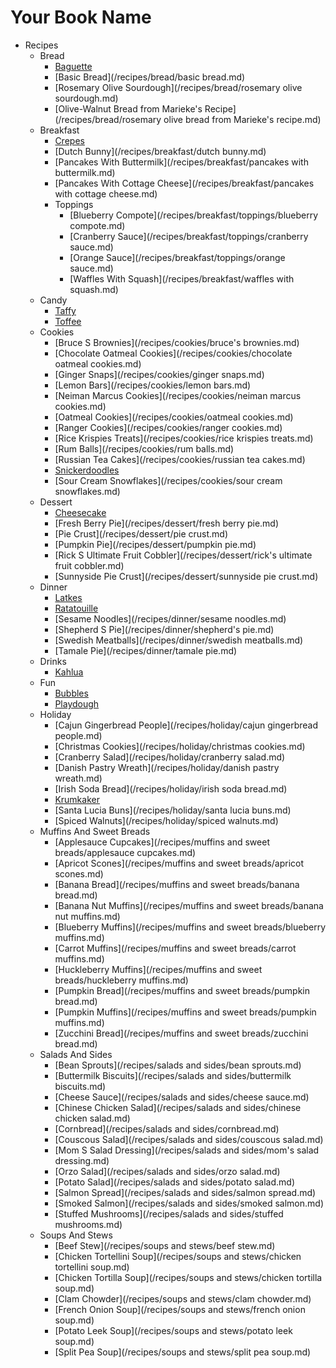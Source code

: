 # Your Book Name

- Recipes
  - Bread
      * [Baguette](/recipes/bread/baguette.md)
      * [Basic Bread](/recipes/bread/basic bread.md)
      * [Rosemary Olive Sourdough](/recipes/bread/rosemary olive sourdough.md)
      * [Olive-Walnut Bread from Marieke's Recipe](/recipes/bread/rosemary olive bread from Marieke's recipe.md)
  - Breakfast
      * [Crepes](/recipes/breakfast/crepes.md)
      * [Dutch Bunny](/recipes/breakfast/dutch bunny.md)
      * [Pancakes With Buttermilk](/recipes/breakfast/pancakes with buttermilk.md)
      * [Pancakes With Cottage Cheese](/recipes/breakfast/pancakes with cottage cheese.md)
    - Toppings
        * [Blueberry Compote](/recipes/breakfast/toppings/blueberry compote.md)
        * [Cranberry Sauce](/recipes/breakfast/toppings/cranberry sauce.md)
        * [Orange Sauce](/recipes/breakfast/toppings/orange sauce.md)
      * [Waffles With Squash](/recipes/breakfast/waffles with squash.md)
  - Candy
      * [Taffy](/recipes/candy/taffy.md)
      * [Toffee](/recipes/candy/toffee.md)
  - Cookies
      * [Bruce S Brownies](/recipes/cookies/bruce's brownies.md)
      * [Chocolate Oatmeal Cookies](/recipes/cookies/chocolate oatmeal cookies.md)
      * [Ginger Snaps](/recipes/cookies/ginger snaps.md)
      * [Lemon Bars](/recipes/cookies/lemon bars.md)
      * [Neiman Marcus Cookies](/recipes/cookies/neiman marcus cookies.md)
      * [Oatmeal Cookies](/recipes/cookies/oatmeal cookies.md)
      * [Ranger Cookies](/recipes/cookies/ranger cookies.md)
      * [Rice Krispies Treats](/recipes/cookies/rice krispies treats.md)
      * [Rum Balls](/recipes/cookies/rum balls.md)
      * [Russian Tea Cakes](/recipes/cookies/russian tea cakes.md)
      * [Snickerdoodles](/recipes/cookies/snickerdoodles.md)
      * [Sour Cream Snowflakes](/recipes/cookies/sour cream snowflakes.md)
  - Dessert
      * [Cheesecake](/recipes/dessert/cheesecake.md)
      * [Fresh Berry Pie](/recipes/dessert/fresh berry pie.md)
      * [Pie Crust](/recipes/dessert/pie crust.md)
      * [Pumpkin Pie](/recipes/dessert/pumpkin pie.md)
      * [Rick S Ultimate Fruit Cobbler](/recipes/dessert/rick's ultimate fruit cobbler.md)
      * [Sunnyside Pie Crust](/recipes/dessert/sunnyside pie crust.md)
  - Dinner
      * [Latkes](/recipes/dinner/latkes.md)
      * [Ratatouille](/recipes/dinner/ratatouille.md)
      * [Sesame Noodles](/recipes/dinner/sesame noodles.md)
      * [Shepherd S Pie](/recipes/dinner/shepherd's pie.md)
      * [Swedish Meatballs](/recipes/dinner/swedish meatballs.md)
      * [Tamale Pie](/recipes/dinner/tamale pie.md)
  - Drinks
      * [Kahlua](/recipes/drinks/kahlua.md)
  - Fun
      * [Bubbles](/recipes/fun/bubbles.md)
      * [Playdough](/recipes/fun/playdough.md)
  - Holiday
      * [Cajun Gingerbread People](/recipes/holiday/cajun gingerbread people.md)
      * [Christmas Cookies](/recipes/holiday/christmas cookies.md)
      * [Cranberry Salad](/recipes/holiday/cranberry salad.md)
      * [Danish Pastry Wreath](/recipes/holiday/danish pastry wreath.md)
      * [Irish Soda Bread](/recipes/holiday/irish soda bread.md)
      * [Krumkaker](/recipes/holiday/krumkaker.md)
      * [Santa Lucia Buns](/recipes/holiday/santa lucia buns.md)
      * [Spiced Walnuts](/recipes/holiday/spiced walnuts.md)
  - Muffins And Sweet Breads
      * [Applesauce Cupcakes](/recipes/muffins and sweet breads/applesauce cupcakes.md)
      * [Apricot Scones](/recipes/muffins and sweet breads/apricot scones.md)
      * [Banana Bread](/recipes/muffins and sweet breads/banana bread.md)
      * [Banana Nut Muffins](/recipes/muffins and sweet breads/banana nut muffins.md)
      * [Blueberry Muffins](/recipes/muffins and sweet breads/blueberry muffins.md)
      * [Carrot Muffins](/recipes/muffins and sweet breads/carrot muffins.md)
      * [Huckleberry Muffins](/recipes/muffins and sweet breads/huckleberry muffins.md)
      * [Pumpkin Bread](/recipes/muffins and sweet breads/pumpkin bread.md)
      * [Pumpkin Muffins](/recipes/muffins and sweet breads/pumpkin muffins.md)
      * [Zucchini Bread](/recipes/muffins and sweet breads/zucchini bread.md)
  - Salads And Sides
      * [Bean Sprouts](/recipes/salads and sides/bean sprouts.md)
      * [Buttermilk Biscuits](/recipes/salads and sides/buttermilk biscuits.md)
      * [Cheese Sauce](/recipes/salads and sides/cheese sauce.md)
      * [Chinese Chicken Salad](/recipes/salads and sides/chinese chicken salad.md)
      * [Cornbread](/recipes/salads and sides/cornbread.md)
      * [Couscous Salad](/recipes/salads and sides/couscous salad.md)
      * [Mom S Salad Dressing](/recipes/salads and sides/mom's salad dressing.md)
      * [Orzo Salad](/recipes/salads and sides/orzo salad.md)
      * [Potato Salad](/recipes/salads and sides/potato salad.md)
      * [Salmon Spread](/recipes/salads and sides/salmon spread.md)
      * [Smoked Salmon](/recipes/salads and sides/smoked salmon.md)
      * [Stuffed Mushrooms](/recipes/salads and sides/stuffed mushrooms.md)
  - Soups And Stews
      * [Beef Stew](/recipes/soups and stews/beef stew.md)
      * [Chicken Tortellini Soup](/recipes/soups and stews/chicken tortellini soup.md)
      * [Chicken Tortilla Soup](/recipes/soups and stews/chicken tortilla soup.md)
      * [Clam Chowder](/recipes/soups and stews/clam chowder.md)
      * [French Onion Soup](/recipes/soups and stews/french onion soup.md)
      * [Potato Leek Soup](/recipes/soups and stews/potato leek soup.md)
      * [Split Pea Soup](/recipes/soups and stews/split pea soup.md)
